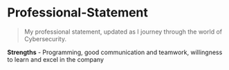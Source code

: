 # Professional-Statement
>My professional statement, updated as I journey through the world of Cybersecurity.
>
**Strengths** - Programming, good communication and teamwork, willingness to learn and excel in the company
